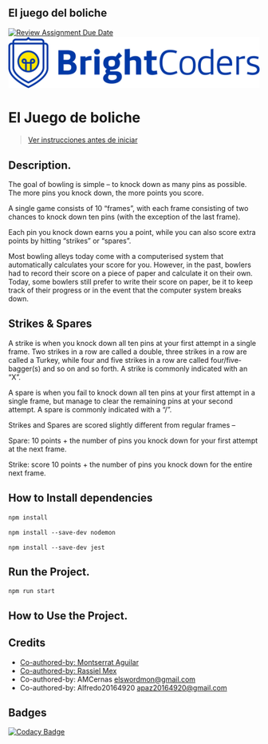 ## El juego del boliche

[![Review Assignment Due Date](https://classroom.github.com/assets/deadline-readme-button-24ddc0f5d75046c5622901739e7c5dd533143b0c8e959d652212380cedb1ea36.svg)](https://classroom.github.com/a/hnBSOzCD)
![BrightCoders Logo](img/logo.png)

# El Juego de boliche

> [Ver instrucciones antes de iniciar](./instructions.md)

## Description.

The goal of bowling is simple – to knock down as many pins as possible. The more pins you knock down, the more points you score.

A single game consists of 10 “frames”, with each frame consisting of two chances to knock down ten pins (with the exception of the last frame).

Each pin you knock down earns you a point, while you can also score extra points by hitting “strikes” or “spares”.

Most bowling alleys today come with a computerised system that automatically calculates your score for you. However, in the past, bowlers had to record their score on a piece of paper and calculate it on their own. Today, some bowlers still prefer to write their score on paper, be it to keep track of their progress or in the event that the computer system breaks down.

## Strikes & Spares

A strike is when you knock down all ten pins at your first attempt in a single frame. Two strikes in a row are called a double, three strikes in a row are called a Turkey, while four and five strikes in a row are called four/five-bagger(s) and so on and so forth. A strike is commonly indicated with an “X”.

A spare is when you fail to knock down all ten pins at your first attempt in a single frame, but manage to clear the remaining pins at your second attempt. A spare is commonly indicated with a “/”.

Strikes and Spares are scored slightly different from regular frames – 

Spare: 10 points + the number of pins you knock down for your first attempt at the next frame.

Strike: score 10 points + the number of pins you knock down for the entire next frame.


## How to Install dependencies

```
npm install
```

```
npm install --save-dev nodemon
```

```
npm install --save-dev jest
```

## Run the Project.

```
npm run start
```


## How to Use the Project.

## Credits
- [Co-authored-by: Montserrat Aguilar](montsegv-2@users.noreply.github.com)
- [Co-authored-by: Rassiel Mex](RassielMex@users.noreply.github.com)
- Co-authored-by: AMCernas <elswordmon@gmail.com>
- Co-authored-by: Alfredo20164920 <apaz20164920@gmail.com>

## Badges
[![Codacy Badge](https://app.codacy.com/project/badge/Grade/2922c550b28f480dbef19e7b8592868f)](https://app.codacy.com/gh/BrightCoders-Institute/reto-juego-de-boliche-coders/dashboard?utm_source=gh&utm_medium=referral&utm_content=&utm_campaign=Badge_grade)
